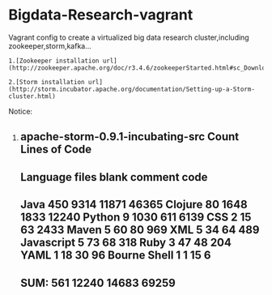 Bigdata-Research-vagrant
=============

Vagrant config to create a virtualized big data research cluster,including zookeeper,storm,kafka...

    1.[Zookeeper installation url](http://zookeeper.apache.org/doc/r3.4.6/zookeeperStarted.html#sc_Download)

    2.[Storm installation url](http://storm.incubator.apache.org/documentation/Setting-up-a-Storm-cluster.html)




Notice:
1. apache-storm-0.9.1-incubating-src Count Lines of Code
    -------------------------------------------------------------------------------
    Language                     files          blank        comment           code
    -------------------------------------------------------------------------------
    Java                           450           9314          11871          46365
    Clojure                         80           1648           1833          12240
    Python                           9           1030            611           6139
    CSS                              2             15             63           2433
    Maven                            5             60             80            969
    XML                              5             34             64            489
    Javascript                       5             73             68            318
    Ruby                             3             47             48            204
    YAML                             1             18             30             96
    Bourne Shell                     1              1             15              6
    -------------------------------------------------------------------------------
    SUM:                           561          12240          14683          69259
    -------------------------------------------------------------------------------


